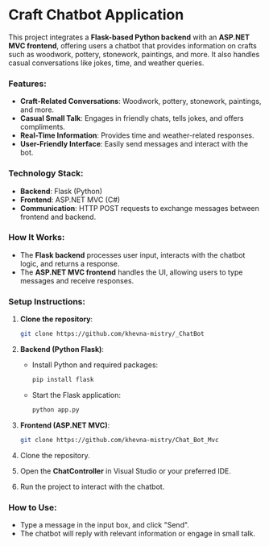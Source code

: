 

# Craft Chatbot Application

This project integrates a **Flask-based Python backend** with an **ASP.NET MVC frontend**, offering users a chatbot that provides information on crafts such as woodwork, pottery, stonework, paintings, and more. It also handles casual conversations like jokes, time, and weather queries.

### Features:
- **Craft-Related Conversations**: Woodwork, pottery, stonework, paintings, and more.
- **Casual Small Talk**: Engages in friendly chats, tells jokes, and offers compliments.
- **Real-Time Information**: Provides time and weather-related responses.
- **User-Friendly Interface**: Easily send messages and interact with the bot.


### Technology Stack:
- **Backend**: Flask (Python)
- **Frontend**: ASP.NET MVC (C#)
- **Communication**: HTTP POST requests to exchange messages between frontend and backend.

  
### How It Works:
- The **Flask backend** processes user input, interacts with the chatbot logic, and returns a response.
- The **ASP.NET MVC frontend** handles the UI, allowing users to type messages and receive responses.


### Setup Instructions:
1. **Clone the repository**:
   ```bash
   git clone https://github.com/khevna-mistry/_ChatBot
   ```
   
2. **Backend (Python Flask)**:
   - Install Python and required packages:
     ```bash
     pip install flask
     ```
   - Start the Flask application:
     ```bash
     python app.py
     ```
     
3. **Frontend (ASP.NET MVC)**:
   ```bash
   git clone https://github.com/khevna-mistry/Chat_Bot_Mvc
   ```
   
1. Clone the repository.
2. Open the **ChatController** in Visual Studio or your preferred IDE.
3. Run the project to interact with the chatbot.


### How to Use:
- Type a message in the input box, and click "Send".
- The chatbot will reply with relevant information or engage in small talk.



